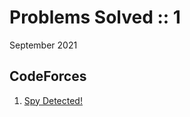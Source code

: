 # Problems Solved :: 1
September 2021

CodeForces
-----------------
1. [Spy Detected!](https://codeforces.com/problemset/problem/1512/A)
